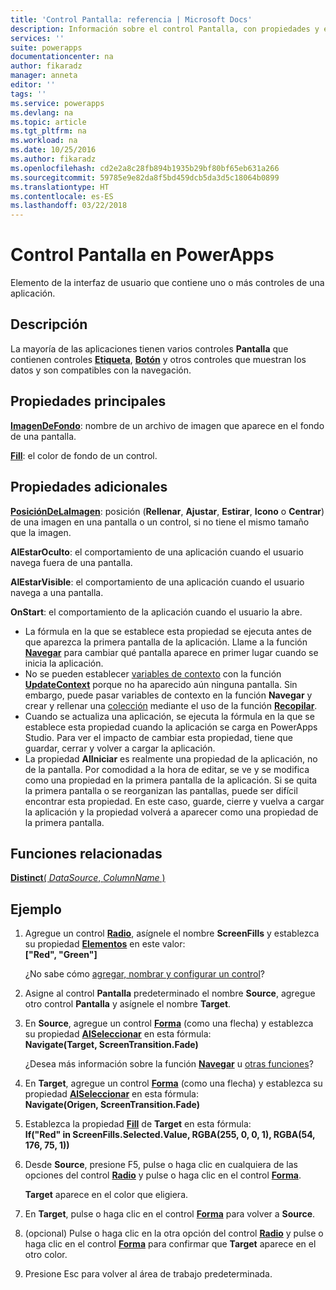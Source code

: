 ```yaml
---
title: 'Control Pantalla: referencia | Microsoft Docs'
description: Información sobre el control Pantalla, con propiedades y ejemplos
services: ''
suite: powerapps
documentationcenter: na
author: fikaradz
manager: anneta
editor: ''
tags: ''
ms.service: powerapps
ms.devlang: na
ms.topic: article
ms.tgt_pltfrm: na
ms.workload: na
ms.date: 10/25/2016
ms.author: fikaradz
ms.openlocfilehash: cd2e2a8c28fb894b1935b29bf80bf65eb631a266
ms.sourcegitcommit: 59785e9e82da8f5bd459dcb5da3d5c18064b0899
ms.translationtype: HT
ms.contentlocale: es-ES
ms.lasthandoff: 03/22/2018
---
```

# <a name="screen-control-in-powerapps"></a>Control Pantalla en PowerApps
Elemento de la interfaz de usuario que contiene uno o más controles de una aplicación.

## <a name="description"></a>Descripción
La mayoría de las aplicaciones tienen varios controles **Pantalla** que contienen controles **[Etiqueta](control-text-box.md)**, **[Botón](control-button.md)** y otros controles que muestran los datos y son compatibles con la navegación.

## <a name="key-properties"></a>Propiedades principales
**[ImagenDeFondo](properties-visual.md)**: nombre de un archivo de imagen que aparece en el fondo de una pantalla.

**[Fill](properties-color-border.md)**: el color de fondo de un control.

## <a name="additional-properties"></a>Propiedades adicionales
**[PosiciónDeLaImagen](properties-visual.md)**: posición (**Rellenar**, **Ajustar**, **Estirar**, **Icono** o **Centrar**) de una imagen en una pantalla o un control, si no tiene el mismo tamaño que la imagen.

**AlEstarOculto**: el comportamiento de una aplicación cuando el usuario navega fuera de una pantalla.

**AlEstarVisible**: el comportamiento de una aplicación cuando el usuario navega a una pantalla.

**OnStart**: el comportamiento de la aplicación cuando el usuario la abre.

* La fórmula en la que se establece esta propiedad se ejecuta antes de que aparezca la primera pantalla de la aplicación. Llame a la función [**Navegar**](../functions/function-navigate.md) para cambiar qué pantalla aparece en primer lugar cuando se inicia la aplicación.
* No se pueden establecer [variables de contexto](../working-with-variables.md) con la función [**UpdateContext**](../functions/function-updatecontext.md) porque no ha aparecido aún ninguna pantalla. Sin embargo, puede pasar variables de contexto en la función **Navegar** y crear y rellenar una [colección](../working-with-variables.md) mediante el uso de la función [**Recopilar**](../functions/function-clear-collect-clearcollect.md).
* Cuando se actualiza una aplicación, se ejecuta la fórmula en la que se establece esta propiedad cuando la aplicación se carga en PowerApps Studio. Para ver el impacto de cambiar esta propiedad, tiene que guardar, cerrar y volver a cargar la aplicación.
* La propiedad **AlIniciar** es realmente una propiedad de la aplicación, no de la pantalla. Por comodidad a la hora de editar, se ve y se modifica como una propiedad en la primera pantalla de la aplicación. Si se quita la primera pantalla o se reorganizan las pantallas, puede ser difícil encontrar esta propiedad. En este caso, guarde, cierre y vuelva a cargar la aplicación y la propiedad volverá a aparecer como una propiedad de la primera pantalla.

## <a name="related-functions"></a>Funciones relacionadas
[**Distinct**( *DataSource*, *ColumnName* )](../functions/function-distinct.md)

## <a name="example"></a>Ejemplo
1. Agregue un control **[Radio](control-radio.md)**, asígnele el nombre **ScreenFills** y establezca su propiedad **[Elementos](properties-core.md)** en este valor:<br>
   **["Red", "Green"]**
   
    ¿No sabe cómo [agregar, nombrar y configurar un control](../add-configure-controls.md)?
2. Asigne al control **Pantalla** predeterminado el nombre **Source**, agregue otro control **Pantalla** y asígnele el nombre **Target**.
3. En **Source**, agregue un control **[Forma](control-shapes-icons.md)** (como una flecha) y establezca su propiedad **[AlSeleccionar](properties-core.md)** en esta fórmula:<br>
   **Navigate(Target, ScreenTransition.Fade)**
   
    ¿Desea más información sobre la función **[Navegar](../functions/function-navigate.md)** u [otras funciones](../formula-reference.md)?
4. En **Target**, agregue un control **[Forma](control-shapes-icons.md)** (como una flecha) y establezca su propiedad **[AlSeleccionar](properties-core.md)** en esta fórmula:<br>
   **Navigate(Origen, ScreenTransition.Fade)**
5. Establezca la propiedad **[Fill](properties-color-border.md)** de **Target** en esta fórmula:<br>
   **If("Red" in ScreenFills.Selected.Value, RGBA(255, 0, 0, 1), RGBA(54, 176, 75, 1))**
6. Desde **Source**, presione F5, pulse o haga clic en cualquiera de las opciones del control **[Radio](control-radio.md)** y pulse o haga clic en el control **[Forma](control-shapes-icons.md)**.
   
    **Target** aparece en el color que eligiera.
7. En **Target**, pulse o haga clic en el control **[Forma](control-shapes-icons.md)** para volver a **Source**.
8. (opcional) Pulse o haga clic en la otra opción del control **[Radio](control-radio.md)** y pulse o haga clic en el control **[Forma](control-shapes-icons.md)** para confirmar que **Target** aparece en el otro color.
9. Presione Esc para volver al área de trabajo predeterminada.

